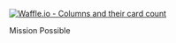 [![Waffle.io - Columns and their card count](https://badge.waffle.io/ameseee/chore-time.svg?columns=all)](https://waffle.io/ameseee/chore-time)

Mission Possible

